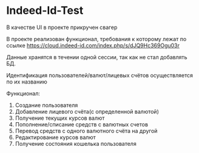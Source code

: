 # Indeed-Id-Test
В качестве UI в проекте прикручен свагер

В проекте реализован функционал, требования к которому лежат по ссылке https://cloud.indeed-id.com/index.php/s/dJQ9Hc369Ogu03r

Данные хранятся в течении одной сессии, так как не стал добавлять БД.

Идентификация пользователей/валют/лицевых счётов осуществляется по их названию

Функционал:
1) Создание пользователя
2) Добавление лицевого счёта(с определенной валютой)
3) Получение текущих курсов валют
4) Пополнение/списание средств с валютных счетов
5) Перевод средств с одного валютного счёта на другой
6) Редактирование курсов валют
7) Получение состояния кошелька пользователя
